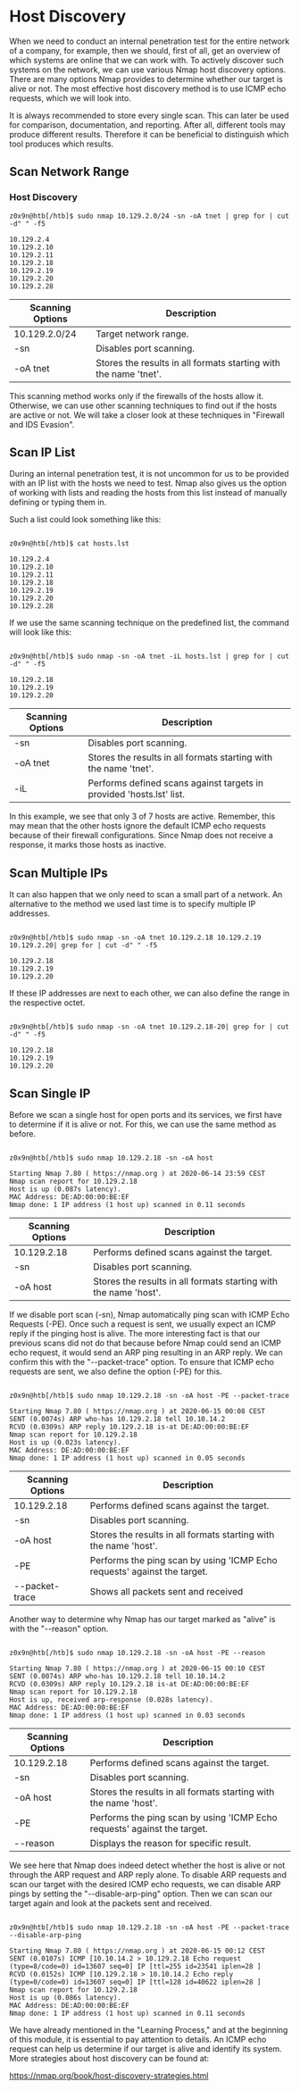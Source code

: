 # Host Discovery

When we need to conduct an internal penetration test for the entire network of a company, for example, then we should, first of all, get an overview of which systems are online that we can work with. To actively discover such systems on the network, we can use various Nmap host discovery options. There are many options Nmap provides to determine whether our target is alive or not. The most effective host discovery method is to use ICMP echo requests, which we will look into.

It is always recommended to store every single scan. This can later be used for comparison, documentation, and reporting. After all, different tools may produce different results. Therefore it can be beneficial to distinguish which tool produces which results.

## Scan Network Range

### Host Discovery

```
z0x9n@htb[/htb]$ sudo nmap 10.129.2.0/24 -sn -oA tnet | grep for | cut -d" " -f5

10.129.2.4
10.129.2.10
10.129.2.11
10.129.2.18
10.129.2.19
10.129.2.20
10.129.2.28
```

| Scanning Options | Description                                                      |
| ---------------- | ---------------------------------------------------------------- |
| 10.129.2.0/24    | Target network range.                                            |
| -sn              | Disables port scanning.                                          |
| -oA tnet         | Stores the results in all formats starting with the name 'tnet'. |

This scanning method works only if the firewalls of the hosts allow it. Otherwise, we can use other scanning techniques to find out if the hosts are active or not. We will take a closer look at these techniques in "Firewall and IDS Evasion".

## Scan IP List

During an internal penetration test, it is not uncommon for us to be provided with an IP list with the hosts we need to test. Nmap also gives us the option of working with lists and reading the hosts from this list instead of manually defining or typing them in.

Such a list could look something like this:

```

z0x9n@htb[/htb]$ cat hosts.lst

10.129.2.4
10.129.2.10
10.129.2.11
10.129.2.18
10.129.2.19
10.129.2.20
10.129.2.28

```

If we use the same scanning technique on the predefined list, the command will look like this:

```

z0x9n@htb[/htb]$ sudo nmap -sn -oA tnet -iL hosts.lst | grep for | cut -d" " -f5

10.129.2.18
10.129.2.19
10.129.2.20

```

| Scanning Options | Description                                                          |
| ---------------- | -------------------------------------------------------------------- |
| -sn              | Disables port scanning.                                              |
| -oA tnet         | Stores the results in all formats starting with the name 'tnet'.     |
| -iL              | Performs defined scans against targets in provided 'hosts.lst' list. |

In this example, we see that only 3 of 7 hosts are active. Remember, this may mean that the other hosts ignore the default ICMP echo requests because of their firewall configurations. Since Nmap does not receive a response, it marks those hosts as inactive.

## Scan Multiple IPs

It can also happen that we only need to scan a small part of a network. An alternative to the method we used last time is to specify multiple IP addresses.

```

z0x9n@htb[/htb]$ sudo nmap -sn -oA tnet 10.129.2.18 10.129.2.19 10.129.2.20| grep for | cut -d" " -f5

10.129.2.18
10.129.2.19
10.129.2.20

```

If these IP addresses are next to each other, we can also define the range in the respective octet.

```

z0x9n@htb[/htb]$ sudo nmap -sn -oA tnet 10.129.2.18-20| grep for | cut -d" " -f5

10.129.2.18
10.129.2.19
10.129.2.20

```

## Scan Single IP

Before we scan a single host for open ports and its services, we first have to determine if it is alive or not. For this, we can use the same method as before.

```

z0x9n@htb[/htb]$ sudo nmap 10.129.2.18 -sn -oA host

Starting Nmap 7.80 ( https://nmap.org ) at 2020-06-14 23:59 CEST
Nmap scan report for 10.129.2.18
Host is up (0.087s latency).
MAC Address: DE:AD:00:00:BE:EF
Nmap done: 1 IP address (1 host up) scanned in 0.11 seconds

```

| Scanning Options | Description                                                      |
| ---------------- | ---------------------------------------------------------------- |
| 10.129.2.18      | Performs defined scans against the target.                       |
| -sn              | Disables port scanning.                                          |
| -oA host         | Stores the results in all formats starting with the name 'host'. |

If we disable port scan (-sn), Nmap automatically ping scan with ICMP Echo Requests (-PE). Once such a request is sent, we usually expect an ICMP reply if the pinging host is alive. The more interesting fact is that our previous scans did not do that because before Nmap could send an ICMP echo request, it would send an ARP ping resulting in an ARP reply. We can confirm this with the "--packet-trace" option. To ensure that ICMP echo requests are sent, we also define the option (-PE) for this.

```

z0x9n@htb[/htb]$ sudo nmap 10.129.2.18 -sn -oA host -PE --packet-trace

Starting Nmap 7.80 ( https://nmap.org ) at 2020-06-15 00:08 CEST
SENT (0.0074s) ARP who-has 10.129.2.18 tell 10.10.14.2
RCVD (0.0309s) ARP reply 10.129.2.18 is-at DE:AD:00:00:BE:EF
Nmap scan report for 10.129.2.18
Host is up (0.023s latency).
MAC Address: DE:AD:00:00:BE:EF
Nmap done: 1 IP address (1 host up) scanned in 0.05 seconds

```

| Scanning Options | Description                                                              |
| ---------------- | ------------------------------------------------------------------------ |
| 10.129.2.18      | Performs defined scans against the target.                               |
| -sn              | Disables port scanning.                                                  |
| -oA host         | Stores the results in all formats starting with the name 'host'.         |
| -PE              | Performs the ping scan by using 'ICMP Echo requests' against the target. |
| --packet-trace   | Shows all packets sent and received                                      |

Another way to determine why Nmap has our target marked as "alive" is with the "--reason" option.

```

z0x9n@htb[/htb]$ sudo nmap 10.129.2.18 -sn -oA host -PE --reason

Starting Nmap 7.80 ( https://nmap.org ) at 2020-06-15 00:10 CEST
SENT (0.0074s) ARP who-has 10.129.2.18 tell 10.10.14.2
RCVD (0.0309s) ARP reply 10.129.2.18 is-at DE:AD:00:00:BE:EF
Nmap scan report for 10.129.2.18
Host is up, received arp-response (0.028s latency).
MAC Address: DE:AD:00:00:BE:EF
Nmap done: 1 IP address (1 host up) scanned in 0.03 seconds

```

| Scanning Options | Description                                                              |
| ---------------- | ------------------------------------------------------------------------ |
| 10.129.2.18      | Performs defined scans against the target.                               |
| -sn              | Disables port scanning.                                                  |
| -oA host         | Stores the results in all formats starting with the name 'host'.         |
| -PE              | Performs the ping scan by using 'ICMP Echo requests' against the target. |
| --reason         | Displays the reason for specific result.                                 |

We see here that Nmap does indeed detect whether the host is alive or not through the ARP request and ARP reply alone. To disable ARP requests and scan our target with the desired ICMP echo requests, we can disable ARP pings by setting the "--disable-arp-ping" option. Then we can scan our target again and look at the packets sent and received.

```

z0x9n@htb[/htb]$ sudo nmap 10.129.2.18 -sn -oA host -PE --packet-trace --disable-arp-ping

Starting Nmap 7.80 ( https://nmap.org ) at 2020-06-15 00:12 CEST
SENT (0.0107s) ICMP [10.10.14.2 > 10.129.2.18 Echo request (type=8/code=0) id=13607 seq=0] IP [ttl=255 id=23541 iplen=28 ]
RCVD (0.0152s) ICMP [10.129.2.18 > 10.10.14.2 Echo reply (type=0/code=0) id=13607 seq=0] IP [ttl=128 id=40622 iplen=28 ]
Nmap scan report for 10.129.2.18
Host is up (0.086s latency).
MAC Address: DE:AD:00:00:BE:EF
Nmap done: 1 IP address (1 host up) scanned in 0.11 seconds

```

We have already mentioned in the "Learning Process," and at the beginning of this module, it is essential to pay attention to details. An ICMP echo request can help us determine if our target is alive and identify its system. More strategies about host discovery can be found at:

https://nmap.org/book/host-discovery-strategies.html
